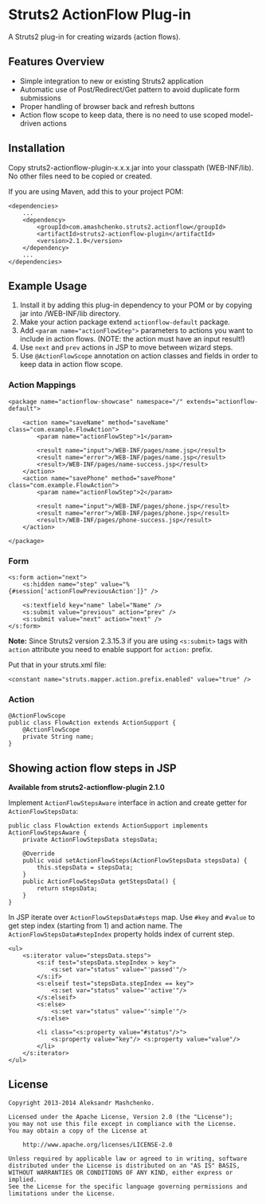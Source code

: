 # Struts2 ActionFlow Plug-in

A Struts2 plug-in for creating wizards (action flows).

## Features Overview

- Simple integration to new or existing Struts2 application
- Automatic use of Post/Redirect/Get pattern to avoid duplicate form submissions
- Proper handling of browser back and refresh buttons
- Action flow scope to keep data, there is no need to use scoped model-driven 
actions

## Installation

Copy struts2-actionflow-plugin-x.x.x.jar into your classpath (WEB-INF/lib). No other files need to be copied or created.

If you are using Maven, add this to your project POM:

    <dependencies>
        ...
        <dependency>
            <groupId>com.amashchenko.struts2.actionflow</groupId>
            <artifactId>struts2-actionflow-plugin</artifactId>
            <version>2.1.0</version>
        </dependency>
        ...
    </dependencies>

## Example Usage

1. Install it by adding this plug-in dependency to your POM or by copying jar into /WEB-INF/lib directory.
2. Make your action package extend `actionflow-default` package.
3. Add `<param name="actionFlowStep">` parameters to actions you want to include in action flows. (NOTE: the action must have an input result!)
4. Use `next` and `prev` actions in JSP to move between wizard steps.
5. Use `@ActionFlowScope` annotation on action classes and fields in order to keep data in action flow scope.

### Action Mappings

    <package name="actionflow-showcase" namespace="/" extends="actionflow-default">
    
        <action name="saveName" method="saveName" class="com.example.FlowAction">
            <param name="actionFlowStep">1</param>
 
            <result name="input">/WEB-INF/pages/name.jsp</result>
            <result name="error">/WEB-INF/pages/name.jsp</result>
            <result>/WEB-INF/pages/name-success.jsp</result>
        </action>
        <action name="savePhone" method="savePhone" class="com.example.FlowAction">
            <param name="actionFlowStep">2</param>
 
            <result name="input">/WEB-INF/pages/phone.jsp</result>
            <result name="error">/WEB-INF/pages/phone.jsp</result>
            <result>/WEB-INF/pages/phone-success.jsp</result>
        </action>
    
    </package>

### Form

    <s:form action="next">
        <s:hidden name="step" value="%{#session['actionFlowPreviousAction']}" />
    
        <s:textfield key="name" label="Name" />
        <s:submit value="previous" action="prev" />
        <s:submit value="next" action="next" />
    </s:form>

**Note:** Since Struts2 version 2.3.15.3 if you are using `<s:submit>` tags with `action` attribute you need to enable support for `action:` prefix.

Put that in your struts.xml file:

    <constant name="struts.mapper.action.prefix.enabled" value="true" />

### Action

    @ActionFlowScope
    public class FlowAction extends ActionSupport {
        @ActionFlowScope
        private String name;
    }

## Showing action flow steps in JSP

**Available from struts2-actionflow-plugin 2.1.0**

Implement `ActionFlowStepsAware` interface in action and create getter for `ActionFlowStepsData`:

    public class FlowAction extends ActionSupport implements ActionFlowStepsAware {
        private ActionFlowStepsData stepsData;

        @Override
        public void setActionFlowSteps(ActionFlowStepsData stepsData) {
            this.stepsData = stepsData;
        }
        public ActionFlowStepsData getStepsData() {
            return stepsData;
        }
    }

In JSP iterate over `ActionFlowStepsData#steps` map. Use `#key` and `#value` to get step index (starting from 1) and action name.
The `ActionFlowStepsData#stepIndex` property holds index of current step.

    <ul>
        <s:iterator value="stepsData.steps">
            <s:if test="stepsData.stepIndex > key">
                <s:set var="status" value="'passed'"/>
            </s:if>
            <s:elseif test="stepsData.stepIndex == key">
                <s:set var="status" value="'active'"/>
            </s:elseif>
            <s:else>
                <s:set var="status" value="'simple'"/>
            </s:else>

            <li class="<s:property value="#status"/>">
                <s:property value="key"/> <s:property value="value"/>
            </li>
        </s:iterator>
    </ul>

## License

    Copyright 2013-2014 Aleksandr Mashchenko.
 
    Licensed under the Apache License, Version 2.0 (the "License");
    you may not use this file except in compliance with the License.
    You may obtain a copy of the License at
 
        http://www.apache.org/licenses/LICENSE-2.0
 
    Unless required by applicable law or agreed to in writing, software
    distributed under the License is distributed on an "AS IS" BASIS,
    WITHOUT WARRANTIES OR CONDITIONS OF ANY KIND, either express or implied.
    See the License for the specific language governing permissions and
    limitations under the License.
